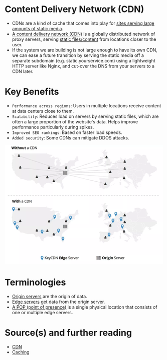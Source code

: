 # Content Delivery Network (CDN)
- CDNs are a kind of cache that comes into play for [sites serving large amounts of static media](StaticContentWithCDN.md).
- [A content delivery network (CDN)](https://github.com/jeremyyew/tech-prep-jeremy.io/blob/master/systems-design/topics/cdns.md) is a globally distributed network of proxy servers, serving [static files/content](StaticContentWithCDN.md) from locations closer to the user.
- If the system we are building is not large enough to have its own CDN, we can ease a future transition by serving the static media off a separate subdomain (e.g. static.yourservice.com) using a lightweight HTTP server like Nginx, and cut-over the DNS from your servers to a CDN later.

# Key Benefits
- `Performance across regions`: Users in multiple locations receive content at data centers close to them. 
- `Scalability`: Reduces load on servers by serving static files, which are often a large proportion of the website's data. Helps improve performance particularly during spikes.
- `Improved SEO rankings`: Based on faster load speeds.
- `Added security`: Some CDNs can mitigate DDOS attacks.

![img.png](https://github.com/jeremyyew/tech-prep-jeremy.io/raw/master/.gitbook/assets/image%20%2814%29.png)

# Terminologies
- [Origin servers](https://www.cdnetworks.com/knowledge-center/what-is-origin-server/) are the origin of data. 
- [Edge servers](https://www.cloudflare.com/learning/cdn/glossary/edge-server/) get data from the origin server. 
- [A POP (point of presence)](https://www.techtarget.com/searchnetworking/definition/point-of-presence-POP) is a single physical location that consists of one or multiple edge servers.

# Source(s) and further reading
- [CDN](https://github.com/jeremyyew/tech-prep-jeremy.io/blob/master/systems-design/topics/cdns.md)
- [Caching](https://www.educative.io/courses/grokking-the-system-design-interview/3j6NnJrpp5p)